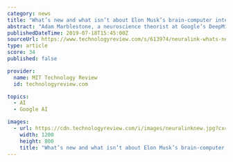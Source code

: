 ```yaml
---
category: news
title: "What’s new and what isn’t about Elon Musk’s brain-computer interface"
abstract: "Adam Marblestone, a neuroscience theorist at Google’s DeepMind, summed things up by comparing Neuralink to a well-equipped mountaineering squad that still has to face the mountain. Think of Neuralink as the default/background state of neurotech ..."
publishedDateTime: 2019-07-18T15:45:00Z
sourceUrl: https://www.technologyreview.com/s/613974/neuralink-whats-new-and-what-isnt-elon-musks-brain-computer-interface/
type: article
score: 34
published: false

provider:
  name: MIT Technology Review
  id: technologyreview.com

topics:
  - AI
  - Google AI

images:
  - url: https://cdn.technologyreview.com/i/images/neuralinknew.jpg?cx=9&amp;cy=48&amp;cw=1191&amp;ch=670&amp;sw1200
    width: 1200
    height: 800
    title: "What’s new and what isn’t about Elon Musk’s brain-computer interface"
---
```

